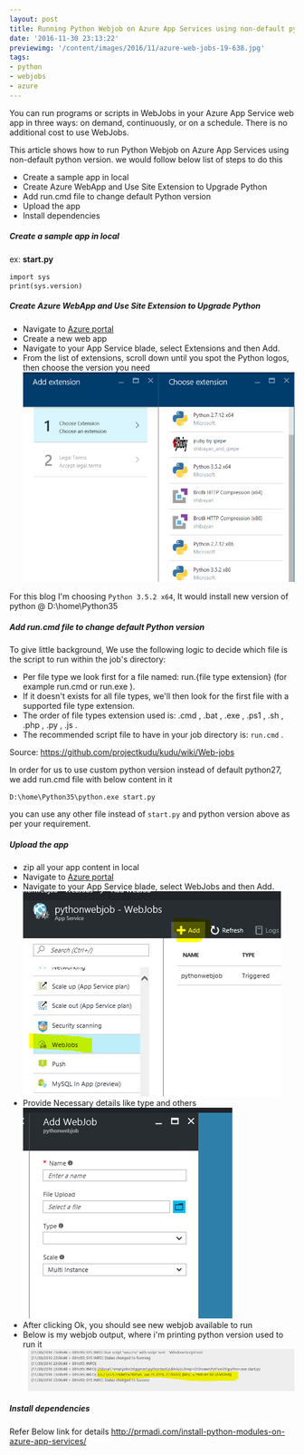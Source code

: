 ```yaml
---
layout: post
title: Running Python Webjob on Azure App Services using non-default python version
date: '2016-11-30 23:13:22'
previewimg: '/content/images/2016/11/azure-web-jobs-19-638.jpg'
tags:
- python
- webjobs
- azure
---
```


You can run programs or scripts in WebJobs in your Azure App Service web app in three ways: on demand, continuously, or on a schedule. There is no additional cost to use WebJobs.

This article shows how to run Python Webjob on Azure App Services using non-default python version. we would follow below list of steps to do this

* Create a sample app in local
* Create Azure WebApp and Use Site Extension to Upgrade Python
* Add run.cmd file to change default Python version
* Upload the app
* Install dependencies

##### Create a sample app in local
ex: **start.py**
```
import sys
print(sys.version)
```

##### Create Azure WebApp and Use Site Extension to Upgrade Python

* Navigate to [Azure portal](https://portal.azure.com/)
* Create a new web app
* Navigate to your App Service blade, select Extensions and then Add.
* From the list of extensions, scroll down until you spot the Python logos, then choose the version you need
![Site Extension](/content/images/2016/11/siteextensions.png)

For this blog I'm choosing `Python 3.5.2 x64`, It would install new version of python @ D:\home\Python35

##### Add run.cmd file to change default Python version
To give little background,
We use the following logic to decide which file is the script to run within the job's directory:

* Per file type we look first for a file named:  run.{file type extension}  (for example  run.cmd  or  run.exe ).
* If it doesn't exists for all file types, we'll then look for the first file with a supported file type extension.
* The order of file types extension used is:  .cmd ,  .bat ,  .exe ,  .ps1 ,  .sh ,  .php ,  .py ,  .js .
* The recommended script file to have in your job directory is:  `run.cmd` .

Source: https://github.com/projectkudu/kudu/wiki/Web-jobs

In order for us to use custom python version instead of default python27, we add run.cmd file with below content in it
```
D:\home\Python35\python.exe start.py
```
you can use any other file instead of `start.py` and python version above as per your requirement.

##### Upload the app
* zip all your app content in local
* Navigate to [Azure portal](https://portal.azure.com/)
* Navigate to your App Service blade, select WebJobs and then Add.
![Add Webjob](/content/images/2016/11/webjob1.PNG)
* Provide Necessary details like type and others
![Webjob details](/content/images/2016/11/webjob2.PNG)
* After clicking Ok, you should see new webjob available to run
* Below is my webjob output, where i'm printing python version used to run it
![Webjob Output](/content/images/2016/11/webjob3.PNG)

##### Install dependencies
Refer Below link for details
http://prmadi.com/install-python-modules-on-azure-app-services/